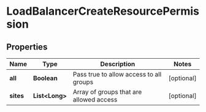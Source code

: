 

# LoadBalancerCreateResourcePermission

## Properties

Name | Type | Description | Notes
------------ | ------------- | ------------- | -------------
**all** | **Boolean** | Pass true to allow access to all groups |  [optional]
**sites** | **List&lt;Long&gt;** | Array of groups that are allowed access |  [optional]



